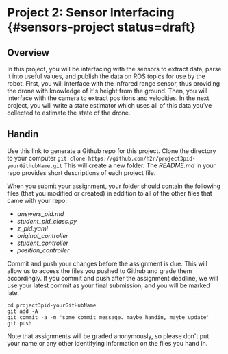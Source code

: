 # Project 2: Sensor Interfacing {#sensors-project status=draft}

## Overview
In this project, you will be interfacing with the sensors to extract data, parse it into useful values, and publish the data on ROS topics for use by the robot. First, you will interface with the infrared range sensor, thus providing the drone with knowledge of it's height from the ground. Then, you will interface with the camera to extract positions and velocities. In the next project, you will write a state estimator which uses all of this data you've collected to estimate the state of the drone.

## Handin
Use this link to generate a Github repo for this project. Clone the directory to your computer `git clone https://github.com/h2r/project3pid-yourGithubName.git` This will create a new folder. The _README.md_ in your repo provides short descriptions of each project file.

When you submit your assignment, your folder should contain the following files (that you modified or created) in addition to all of the other files that came with your repo:

* _answers_pid.md_
* _student_pid_class.py_
* _z_pid.yaml_
* <i>original_controller</i>
* <i>student_controller</i>
* <i>position_controller</i>

Commit and push your changes before the assignment is due. This will allow us to access the files you pushed to Github and grade them accordingly. If you commit and push after the assignment deadline, we will use your latest commit as your final submission, and you will be marked late.

```
cd project3pid-yourGitHubName
git add -A
git commit -a -m 'some commit message. maybe handin, maybe update'
git push
```

Note that assignments will be graded anonymously, so please don't put your name or any other identifying information on the files you hand in.
